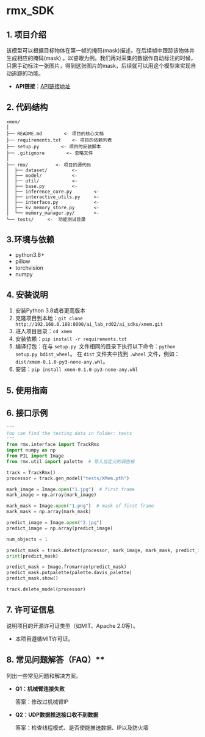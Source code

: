 # rmx_SDK

## **1. 项目介绍**

该模型可以根据目标物体在第一帧的掩码(mask)描述，在后续帧中跟踪该物体并生成相应的掩码(mask)
。以睿眼为例。我们再对采集的数据作自动标注的时候，只需手动标注一张图片，得到这张图片的mask，后续就可以用这个模型来实现自动追踪的功能。

- **API链接**：[API链接地址](http://192.168.0.188:8090/ai_lab_rd02/ai_sdks/xmem)

## **2. 代码结构**

```
xmem/
│
├── README.md        <- 项目的核心文档
├── requirements.txt    <- 项目的依赖列表
├── setup.py        <- 项目的安装脚本
├── .gitignore        <- 忽略文件
│
├── rmx/          <- 项目的源代码
│  ├── dataset/         <- 
│  ├── model/           <- 
│  ├── util/            <- 
│  ├── base.py          <- 
│  ├── inference_core.py        <- 
│  ├── interactive_utils.py     <- 
│  ├── interface.py             <- 
│  ├── kv_memory_store.py       <- 
│  └── memory_manager.py/       <- 
└── tests/     <-  功能测试目录
```

## **3.环境与依赖**

* python3.8+
* pillow
* torchvision
* numpy

## **4. 安装说明**

1. 安装Python 3.8或者更高版本
2. 克隆项目到本地：`git clone http://192.168.0.188:8090/ai_lab_rd02/ai_sdks/xmem.git`
3. 进入项目目录：`cd xmem`
4. 安装依赖：`pip install -r requirements.txt`
5. 编译打包：在与 `setup.py `文件相同的目录下执行以下命令：`python setup.py bdist_wheel`。 在 `dist` 文件夹中找到 `.wheel`
   文件，例如：`dist/xmem-0.1.0-py3-none-any.whl`。
6. 安装：`pip install xmem-0.1.0-py3-none-any.whl`

## **5. 使用指南**

## 6. 接口示例

```python
"""
You can find the testing data in folder: tests
"""
from rmx.interface import TrackRmx
import numpy as np
from PIL import Image
from rmx.util import palette  # 导入自定义的调色板

track = TrackRmx()
processor = track.gen_model("tests/XMem.pth")

mark_image = Image.open("1.jpg")  # first frame
mark_image = np.array(mark_image)

mark_mask = Image.open("1.png")  # mask of first frame
mark_mask = np.array(mark_mask)

predict_image = Image.open("2.jpg")
predict_image = np.array(predict_image)

num_objects = 1

predict_mask = track.detect(processor, mark_image, mark_mask, predict_image, num_objects)
print(predict_mask)

predict_mask = Image.fromarray(predict_mask)
predict_mask.putpalette(palette.davis_palette)
predict_mask.show()

track.delete_model(processor)
```

## 7. **许可证信息**

说明项目的开源许可证类型（如MIT、Apache 2.0等）。

* 本项目遵循MIT许可证。

## 8. 常见问题解答（FAQ）**

列出一些常见问题和解决方案。

- **Q1：机械臂连接失败**

  答案：修改过机械臂IP

- **Q2：UDP数据推送接口收不到数据**

  答案：检查线程模式、是否使能推送数据、IP以及防火墙
